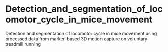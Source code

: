 # Detection_and_segmentation_of_locomotor_cycle_in_mice_movement
Detection and segmentation of locomotor cycle in mice movement using processed data from marker-based 3D motion capture on voluntary treadmill running
